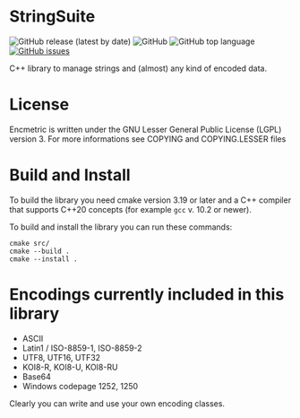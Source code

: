 # StringSuite
![GitHub release (latest by date)](https://img.shields.io/github/v/release/Loara/Encmetric?color=brightgreen)
![GitHub](https://img.shields.io/github/license/Loara/Encmetric?color=blue&label=License&style=plastic)
![GitHub top language](https://img.shields.io/github/languages/top/Loara/Encmetric?color=blue)
[![GitHub issues](https://img.shields.io/github/issues/Loara/Encmetric)](https://github.com/Loara/Encmetric/issues)

C++ library to manage strings and (almost) any kind of encoded data.

# License
Encmetric is written under the GNU Lesser General Public License (LGPL) version 3. For more informations see COPYING and COPYING.LESSER files

# Build and Install
To build the library you need cmake version 3.19 or later and a C++ compiler that supports C++20 concepts (for example `gcc` v. 10.2 or newer).

To build and install the library you can run these commands:

    cmake src/
    cmake --build .
    cmake --install .

# Encodings currently included in this library
* ASCII
* Latin1 / ISO-8859-1, ISO-8859-2
* UTF8, UTF16, UTF32
* KOI8-R, KOI8-U, KOI8-RU
* Base64
* Windows codepage 1252, 1250

Clearly you can write and use your own encoding classes.
